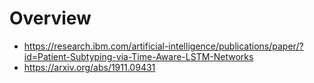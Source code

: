 # Overview


+ https://research.ibm.com/artificial-intelligence/publications/paper/?id=Patient-Subtyping-via-Time-Aware-LSTM-Networks
+ https://arxiv.org/abs/1911.09431
